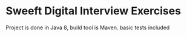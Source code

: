 # Sweeft Digital Interview Exercises

Project is done in Java 8, build tool is Maven. basic tests included